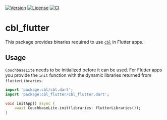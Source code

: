 [![Version](https://badgen.net/pub/v/cbl)](https://pub.dev/packages/cbl_flutter)
[![License](https://badgen.net/pub/license/cbl)](https://github.com/cofu-app/cbl-dart/blob/main/packages/cbl_flutter/LICENSE)
[![CI](https://github.com/cofu-app/cbl-dart/actions/workflows/ci.yaml/badge.svg)](https://github.com/cofu-app/cbl-dart/actions/workflows/ci.yaml)

# cbl_flutter

This package provides binaries required to use [`cbl`](../cbl) in Flutter apps.

## Usage

`CouchbaseLite` needs to be initialized before it can be used. For Flutter apps
you provide the `init` function with the dynamic libraries returned from `flutterLibraries`:

```dart
import 'package:cbl/cbl.dart';
import 'package:cbl_flutter/cbl_flutter.dart';

void initApp() async {
    await CouchbaseLite.init(libraries: flutterLibraries());
}
```
